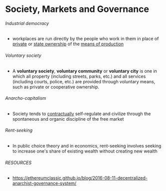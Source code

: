 # Society, Markets and Governance

###### Industrial democracy

- workplaces are run directly by the people who work in them in place of [private](https://en.wikipedia.org/wiki/Private_sector) or [state ownership](https://en.wikipedia.org/wiki/State_ownership) of the [means of production](https://en.wikipedia.org/wiki/Means_of_production)

###### Voluntary society

- A **voluntary society**, **voluntary community** or **voluntary city** is one in which all property (including streets, parks, etc.) and all services (including courts, police, etc.) are provided through voluntary means, such as private or cooperative ownership. 

###### Anarcho-capitalism

- Society tends to [contractually](https://en.wikipedia.org/wiki/Contract) self-regulate and civilize through the spontaneous and organic discipline of the free market

###### Rent-seeking

- In public choice theory and in economics, rent-seeking involves seeking to increase one's share of existing wealth without creating new wealth

###### RESOURCES

- https://ethereumclassic.github.io/blog/2016-08-11-decentralized-anarchist-governance-system/